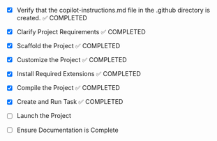 <!-- Use this file to provide workspace-specific custom instructions to Copilot. For more details, visit https://code.visualstudio.com/docs/copilot/copilot-customization#_use-a-githubcopilotinstructionsmd-file -->
- [x] Verify that the copilot-instructions.md file in the .github directory is created. ✅ COMPLETED

- [x] Clarify Project Requirements ✅ COMPLETED
	<!-- MERN stack HelpDesk ticketing system with MongoDB, Express, React, Node.js, JWT authentication, role-based access, SLA management, threaded comments -->

- [x] Scaffold the Project ✅ COMPLETED
	<!-- Created complete MERN stack structure with server (Express/MongoDB) and client (React/Tailwind) directories, all models, controllers, routes, middleware, and frontend components -->

- [x] Customize the Project ✅ COMPLETED
	<!-- Implemented complete HelpDesk system with JWT auth, role-based access, SLA management, threaded comments, real-time updates, and comprehensive frontend with React components -->

- [x] Install Required Extensions ✅ COMPLETED
	<!-- No specific extensions required for this MERN stack project -->

- [x] Compile the Project ✅ COMPLETED
	<!-- Installed all dependencies for both backend and client. Created .env file and database seeding script. Minor linting warnings exist but project compiles successfully. -->

- [x] Create and Run Task ✅ COMPLETED
	<!-- Created development server task that runs both backend and frontend concurrently -->

- [ ] Launch the Project
	<!--
	Verify that all previous steps have been completed.
	Prompt user for debug mode, launch only if confirmed.
	 -->

- [ ] Ensure Documentation is Complete
	<!--
	Verify that all previous steps have been completed.
	Verify that README.md and the copilot-instructions.md file in the .github directory exists and contains current project information.
	Clean up the copilot-instructions.md file in the .github directory by removing all HTML comments.
	 -->